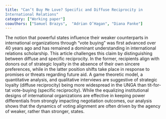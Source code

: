 ```yaml
---
title: "Can’t Buy Me Love? Specific and Diffuse Reciprocity in
International Relations"
category: ["Working paper"]
coauthors: ["Samuel Brazys",  "Adrian O’Hagan", "Diana Panke"]
---
```

The notion that powerful states influence their weaker counterparts in international organizations through
“vote buying” was first advanced over 40 years ago and has remained a dominant understanding in international
relations scholarship. This article challenges this claim by distinguishing between diffuse and
specific reciprocity. In the former, recipients align with donors out of strategic loyalty in the absence
of their own sincere preferences, while in the latter position shifts take place in response to promises
or threats regarding future aid. A game theoretic model, a quantitative analysis, and qualitative interviews
are suggestive of strategic loyalty (diffuse reciprocity) being more widespread in the UNGA than
tit-for-tat vote-buying (specific reciprocity). While the equalizing institutional designs of international
organizations are effective in keeping power differentials from strongly impacting negotiation outcomes,
our analysis shows that the dynamics of voting alignment are often driven by the agency of weaker,
rather than stronger, states.
